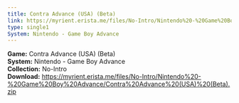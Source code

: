 ```yaml
---
title: Contra Advance (USA) (Beta)
link: https://myrient.erista.me/files/No-Intro/Nintendo%20-%20Game%20Boy%20Advance/Contra%20Advance%20(USA)%20(Beta).zip
type: single1
System: Nintendo - Game Boy Advance
---
```

<b>Game:</b> Contra Advance (USA) (Beta)<br>
<b>System:</b> Nintendo - Game Boy Advance<br>
<b>Collection:</b> No-Intro<br>
<b>Download:</b> https://myrient.erista.me/files/No-Intro/Nintendo%20-%20Game%20Boy%20Advance/Contra%20Advance%20(USA)%20(Beta).zip